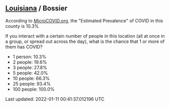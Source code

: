 
## [Louisiana](/united-states/louisiana) / Bossier

According to [MicroCOVID.org](http://microcovid.org),
the "Estimated Prevalence" of COVID in this county is 10.3%

If you interact with a certain number of people in this location
(all at once in a group, or spread out across the day), what is the chance that
1 or more of them has COVID?

- 1 person: 10.3%
- 2 people: 19.6%
- 3 people: 27.8%
- 5 people: 42.0%
- 10 people: 66.3%
- 25 people: 93.4%
- 100 people: 100.0%

Last updated: 2022-01-11 00:41:37.012196 UTC

